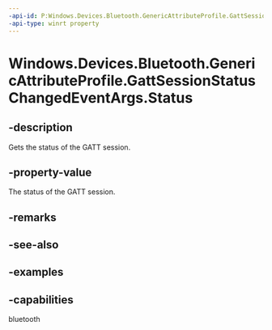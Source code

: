 ```yaml
---
-api-id: P:Windows.Devices.Bluetooth.GenericAttributeProfile.GattSessionStatusChangedEventArgs.Status
-api-type: winrt property
---
```


<!-- Property syntax.
public GattSessionStatus Status { get; }
-->

# Windows.Devices.Bluetooth.GenericAttributeProfile.GattSessionStatusChangedEventArgs.Status

## -description
Gets the status of the GATT session.

## -property-value
The status of the GATT session.

## -remarks

## -see-also

## -examples


## -capabilities
bluetooth
